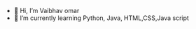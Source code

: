 - 👋 Hi, I’m Vaibhav omar
- 🌱 I’m currently learning Python, Java, HTML,CSS,Java script

<!---
omarvaibhav221/omarvaibhav221 is a ✨ special ✨ repository because its `README.md` (this file) appears on your GitHub profile.
You can click the Preview link to take a look at your changes.
--->

